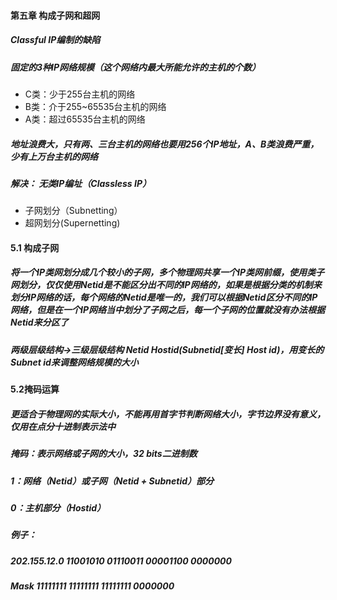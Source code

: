#### 第五章 构成子网和超网

##### Classful IP编制的缺陷
##### 固定的3种IP网络规模（这个网络内最大所能允许的主机的个数）
* C类：少于255台主机的网络
* B类：介于255~65535台主机的网络
* A类：超过65535台主机的网络
##### 地址浪费大，只有两、三台主机的网络也要用256个IP地址，A、B类浪费严重，少有上万台主机的网络
##### 解决： 无类IP编址（Classless IP）
* 子网划分（Subnetting）
* 超网划分(Supernetting)

#### 5.1 构成子网
##### 将一个IP类网划分成几个较小的子网，多个物理网共享一个IP类网前缀，使用类子网划分，仅仅使用Netid是不能区分出不同的IP网络的，如果是根据分类的机制来划分IP网络的话，每个网络的Netid是唯一的，我们可以根据Netid区分不同的IP网络，但是在一个IP网络当中划分了子网之后，每一个子网的位置就没有办法根据Netid来分区了
##### 两级层级结构->三级层级结构 Netid Hostid(Subnetid[变长] Host id)，用变长的Subnet id来调整网络规模的大小

#### 5.2掩码运算
##### 更适合于物理网的实际大小，不能再用首字节判断网络大小，字节边界没有意义，仅用在点分十进制表示法中
##### 掩码：表示网络或子网的大小，32 bits二进制数
##### 1：网络（Netid）或子网（Netid + Subnetid）部分
##### 0：主机部分（Hostid）

##### 例子：
##### 202.155.12.0  11001010 01110011 00001100 0000000
##### Mask          11111111 11111111 11111111 0000000



